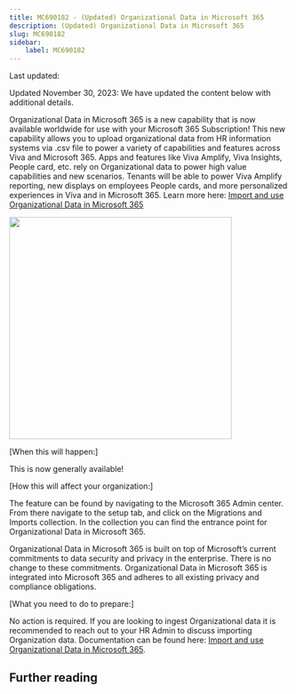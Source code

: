 ```yaml
---
title: MC690182 - (Updated) Organizational Data in Microsoft 365
description: (Updated) Organizational Data in Microsoft 365
slug: MC690182
sidebar:
    label: MC690182
---
```



Last updated: 

<p style="">Updated November 30, 2023: We have updated the content below with additional details.</p><p style="">Organizational Data in Microsoft 365 is a new capability that is now available worldwide for use with your Microsoft 365 Subscription! This new capability allows you to upload organizational data from HR information systems via .csv file to power a variety of capabilities and features across Viva and Microsoft 365. Apps and features like Viva Amplify, Viva Insights, People card, etc. rely on Organizational data to power high value capabilities and new scenarios. Tenants will be able to power Viva Amplify reporting, new displays on employees People cards, and more personalized experiences in Viva and in Microsoft 365. Learn more here: <a href="https://learn.microsoft.com/viva/organizational-data" target="_blank">Import and use Organizational Data in Microsoft 365</a></p><p style=""><img src="https://img-prod-cms-rt-microsoft-com.akamaized.net/cms/api/am/imageFileData/RW1eMZQ?ver=7f3a" style="width: 400px;"><br></p><p style="">[When this will happen:]
</p><p style="">This is now generally available!
</p><p style="">[How this will affect your organization:]
</p><p style="">The feature can be found by navigating to the Microsoft 365 Admin center. From there navigate to the setup tab, and click on the Migrations and Imports collection. In the collection you can find the entrance point for Organizational Data in Microsoft 365. 
</p><p style="">Organizational Data in Microsoft 365 is built on top of Microsoft’s current commitments to data security and privacy in the enterprise. There is no change to these commitments. Organizational Data in Microsoft 365 is integrated into Microsoft 365 and adheres to all existing privacy and compliance obligations. 
</p><p style="">[What you need to do to prepare:]
</p><p style="">No action is required. If you are looking to ingest Organizational data it is recommended to reach out to your HR Admin to discuss importing Organization data. Documentation can be found here: <a href="https://learn.microsoft.com/viva/organizational-data" target="_blank">Import and use Organizational Data in Microsoft 365</a>.</p>

## Further reading
